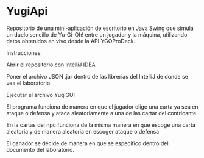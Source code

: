 # YugiApi
Repositorio de una mini-aplicación de escritorio en Java Swing que simula un duelo sencillo de Yu-Gi-Oh! entre un jugador y la máquina, utilizando datos obtenidos en vivo desde la API YGOProDeck.

Instrucciones:

Abrir el repositorio con IntelliJ IDEA

Poner el archivo JSON .jar dentro de las librerias del IntelliJ de donde se vea el laboratorio

Ejecutar el archivo YugiGUI



El programa funciona de manera en que el jugador elige una carta ya sea en ataque 
o defensa y ataca aleatoriamente a una de las cartar del contricante

En la cartas del npc funciona de la misma manera en que escoge una carta aleatoria y de manera aleatoria en escoger ataque o defensa 

El ganador se decide de manera en que se especifico dentro del documento del laboratorio.